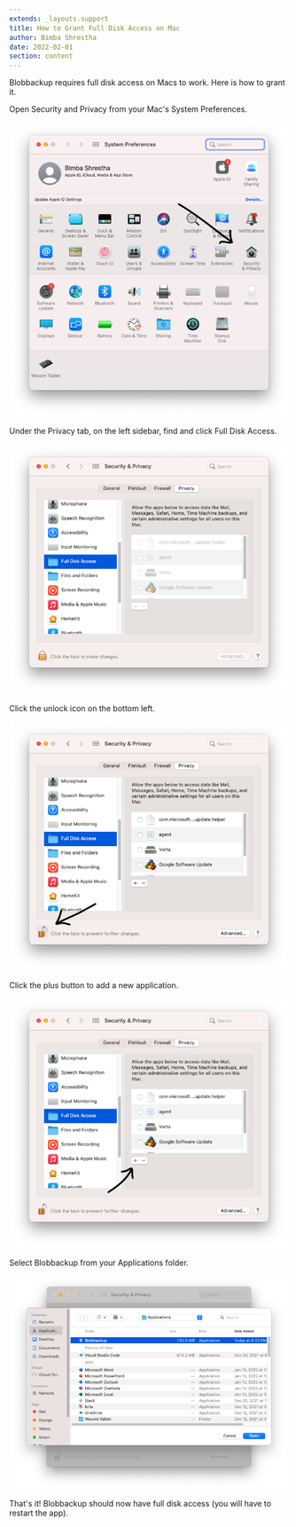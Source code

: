 ```yaml
---
extends: _layouts.support
title: How to Grant Full Disk Access on Mac
author: Bimba Shrestha
date: 2022-02-01
section: content
---
```


Blobbackup requires full disk access on Macs to work. Here is how to grant it.

Open Security and Privacy from your Mac's System Preferences.

![](/assets/images/mac-settings.png)

Under the Privacy tab, on the left sidebar, find and click Full Disk Access.

![](/assets/images/mac-full-disk.png)

Click the unlock icon on the bottom left.

![](/assets/images/mac-unlock.png)

Click the plus button to add a new application.

![](/assets/images/mac-plus.png)

Select Blobbackup from your Applications folder.

![](/assets/images/mac-add.png)

That's it! Blobbackup should now have full disk access (you will have to restart the app).